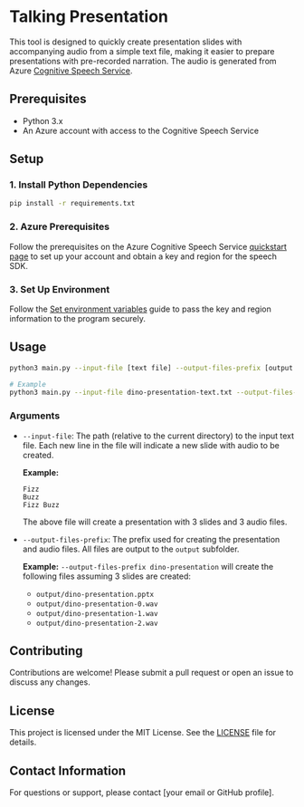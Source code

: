 # Talking Presentation

This tool is designed to quickly create presentation slides with accompanying audio from a simple text file, making it easier to prepare presentations with pre-recorded narration. The audio is generated from Azure [Cognitive Speech Service](https://learn.microsoft.com/en-us/azure/ai-services/speech-service/index-text-to-speech). 

## Prerequisites

- Python 3.x
- An Azure account with access to the Cognitive Speech Service

## Setup

### 1. Install Python Dependencies

```sh
pip install -r requirements.txt
```

### 2. Azure Prerequisites

Follow the prerequisites on the Azure Cognitive Speech Service [quickstart page](https://learn.microsoft.com/en-us/azure/ai-services/speech-service/get-started-text-to-speech?tabs=linux%2Cterminal&pivots=programming-language-python#prerequisites) to set up your account and obtain a key and region for the speech SDK.

### 3. Set Up Environment

Follow the [Set environment variables](https://learn.microsoft.com/en-us/azure/ai-services/speech-service/get-started-text-to-speech?tabs=linux%2Cterminal&pivots=programming-language-python#set-environment-variables) guide to pass the key and region information to the program securely.

## Usage

```sh
python3 main.py --input-file [text file] --output-files-prefix [output file prefix]

# Example
python3 main.py --input-file dino-presentation-text.txt --output-files-prefix dino-presentation
```

### Arguments

- `--input-file`: The path (relative to the current directory) to the input text file. Each new line in the file will indicate a new slide with audio to be created.

    **Example:**
    ```
    Fizz
    Buzz
    Fizz Buzz
    ```

    The above file will create a presentation with 3 slides and 3 audio files.

- `--output-files-prefix`: The prefix used for creating the presentation and audio files. All files are output to the `output` subfolder.

    **Example:**
    `--output-files-prefix dino-presentation` will create the following files assuming 3 slides are created:
    - `output/dino-presentation.pptx`
    - `output/dino-presentation-0.wav`
    - `output/dino-presentation-1.wav`
    - `output/dino-presentation-2.wav`

## Contributing

Contributions are welcome! Please submit a pull request or open an issue to discuss any changes.

## License

This project is licensed under the MIT License. See the [LICENSE](LICENSE) file for details.

## Contact Information

For questions or support, please contact [your email or GitHub profile].